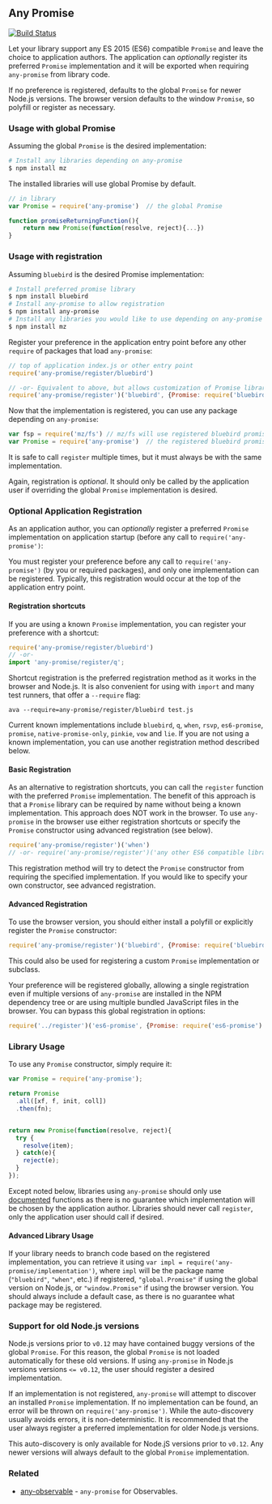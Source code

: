 ## Any Promise

[![Build Status](https://secure.travis-ci.org/kevinbeaty/any-promise.svg)](http://travis-ci.org/kevinbeaty/any-promise)

Let your library support any ES 2015 (ES6) compatible `Promise` and leave the choice to application authors. The application can *optionally* register its preferred `Promise` implementation and it will be exported when requiring `any-promise` from library code.

If no preference is registered, defaults to the global `Promise` for newer Node.js versions. The browser version defaults to the window `Promise`, so polyfill or register as necessary.

### Usage with global Promise

Assuming the global `Promise` is the desired implementation:

```bash
# Install any libraries depending on any-promise
$ npm install mz
```

The installed libraries will use global Promise by default.

```js
// in library
var Promise = require('any-promise')  // the global Promise

function promiseReturningFunction(){
    return new Promise(function(resolve, reject){...})
}
```

### Usage with registration

Assuming `bluebird` is the desired Promise implementation:

```bash
# Install preferred promise library
$ npm install bluebird
# Install any-promise to allow registration
$ npm install any-promise
# Install any libraries you would like to use depending on any-promise
$ npm install mz
```

Register your preference in the application entry point before any other `require` of packages that load `any-promise`:

```javascript
// top of application index.js or other entry point
require('any-promise/register/bluebird')

// -or- Equivalent to above, but allows customization of Promise library
require('any-promise/register')('bluebird', {Promise: require('bluebird')})
```

Now that the implementation is registered, you can use any package depending on `any-promise`:

```javascript
var fsp = require('mz/fs') // mz/fs will use registered bluebird promises
var Promise = require('any-promise')  // the registered bluebird promise 
```

It is safe to call `register` multiple times, but it must always be with the same implementation.

Again, registration is *optional*. It should only be called by the application user if overriding the global `Promise` implementation is desired.

### Optional Application Registration

As an application author, you can *optionally* register a preferred `Promise` implementation on application startup (before any call to `require('any-promise')`:

You must register your preference before any call to `require('any-promise')` (by you or required packages), and only one implementation can be registered. Typically, this registration would occur at the top of the application entry point.

#### Registration shortcuts

If you are using a known `Promise` implementation, you can register your preference with a shortcut:

```js
require('any-promise/register/bluebird')
// -or-
import 'any-promise/register/q';
```

Shortcut registration is the preferred registration method as it works in the browser and Node.js. It is also convenient for using with `import` and many test runners, that offer a `--require` flag:

```
ava --require=any-promise/register/bluebird test.js
```

Current known implementations include `bluebird`, `q`, `when`, `rsvp`, `es6-promise`, `promise`, `native-promise-only`, `pinkie`, `vow` and `lie`. If you are not using a known implementation, you can use another registration method described below.

#### Basic Registration

As an alternative to registration shortcuts, you can call the `register` function with the preferred `Promise` implementation. The benefit of this approach is that a `Promise` library can be required by name without being a known implementation.  This approach does NOT work in the browser. To use `any-promise` in the browser use either registration shortcuts or specify the `Promise` constructor using advanced registration (see below).

```javascript
require('any-promise/register')('when')
// -or- require('any-promise/register')('any other ES6 compatible library (known or otherwise)')
```

This registration method will try to detect the `Promise` constructor from requiring the specified implementation.  If you would like to specify your own constructor, see advanced registration.

#### Advanced Registration

To use the browser version, you should either install a polyfill or explicitly register the `Promise` constructor:

```javascript
require('any-promise/register')('bluebird', {Promise: require('bluebird')})
```

This could also be used for registering a custom `Promise` implementation or subclass.

Your preference will be registered globally, allowing a single registration even if multiple versions of `any-promise` are installed in the NPM dependency tree or are using multiple bundled JavaScript files in the browser. You can bypass this global registration in options:

```javascript
require('../register')('es6-promise', {Promise: require('es6-promise').Promise, global: false})
```

### Library Usage

To use any `Promise` constructor, simply require it:

```javascript
var Promise = require('any-promise');

return Promise
  .all([xf, f, init, coll])
  .then(fn);


return new Promise(function(resolve, reject){
  try {
    resolve(item);
  } catch(e){
    reject(e);
  }
});

```

Except noted below, libraries using `any-promise` should only use [documented](https://developer.mozilla.org/en-US/docs/Web/JavaScript/Reference/Global_Objects/Promise) functions as there is no guarantee which implementation will be chosen by the application author.  Libraries should never call `register`, only the application user should call if desired.

#### Advanced Library Usage

If your library needs to branch code based on the registered implementation, you can retrieve it using `var impl = require('any-promise/implementation')`, where `impl` will be the package name (`"bluebird"`, `"when"`, etc.) if registered, `"global.Promise"` if using the global version on Node.js, or `"window.Promise"` if using the browser version. You should always include a default case, as there is no guarantee what package may be registered.

### Support for old Node.js versions

Node.js versions prior to `v0.12` may have contained buggy versions of the global `Promise`. For this reason, the global `Promise` is not loaded automatically for these old versions.  If using `any-promise` in Node.js versions versions `<= v0.12`, the user should register a desired implementation.

If an implementation is not registered, `any-promise` will attempt to discover an installed `Promise` implementation.  If no implementation can be found, an error will be thrown on `require('any-promise')`.  While the auto-discovery usually avoids errors, it is non-deterministic. It is recommended that the user always register a preferred implementation for older Node.js versions.

This auto-discovery is only available for Node.jS versions prior to `v0.12`. Any newer versions will always default to the global `Promise` implementation.

### Related

- [any-observable](https://github.com/sindresorhus/any-observable) - `any-promise` for Observables.
